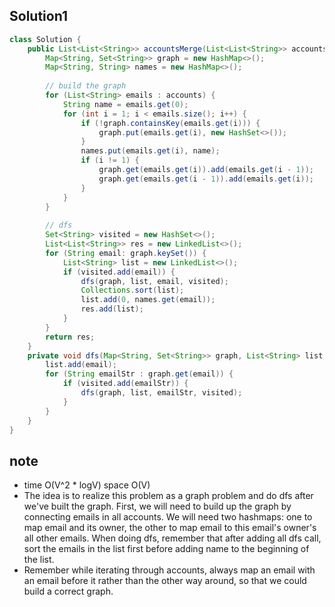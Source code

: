 ## Solution1
``` java
class Solution {
    public List<List<String>> accountsMerge(List<List<String>> accounts) {
        Map<String, Set<String>> graph = new HashMap<>();
        Map<String, String> names = new HashMap<>();
        
        // build the graph 
        for (List<String> emails : accounts) {
            String name = emails.get(0);
            for (int i = 1; i < emails.size(); i++) {
                if (!graph.containsKey(emails.get(i))) {
                    graph.put(emails.get(i), new HashSet<>());
                }
                names.put(emails.get(i), name);
                if (i != 1) {
                    graph.get(emails.get(i)).add(emails.get(i - 1));
                    graph.get(emails.get(i - 1)).add(emails.get(i));
                }
            }
        }
        
        // dfs
        Set<String> visited = new HashSet<>();
        List<List<String>> res = new LinkedList<>();
        for (String email: graph.keySet()) {
            List<String> list = new LinkedList<>();
            if (visited.add(email)) {
                dfs(graph, list, email, visited);
                Collections.sort(list);
                list.add(0, names.get(email));
                res.add(list);
            }
        }
        return res;
    }
    private void dfs(Map<String, Set<String>> graph, List<String> list, String email, Set<String> visited) {
        list.add(email);
        for (String emailStr : graph.get(email)) {
            if (visited.add(emailStr)) {
                dfs(graph, list, emailStr, visited);
            }
        }
    }
}
```

## note
* time O(V^2 * logV) space O(V)
* The idea is to realize this problem as a graph problem and do dfs after we've built the graph. First, we will need to build 
up the graph by connecting emails in all accounts. We will need two hashmaps: one to map email and its owner, the other to map 
email to this email's owner's all other emails. When doing dfs, remember that after adding all dfs call, sort the emails in 
the list first before adding name to the beginning of the list.
* Remember while iterating through accounts, always map an email with an email before it rather than the other way around, so that we could build a correct graph.
